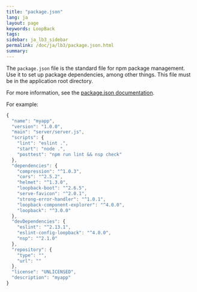 ```yaml
---
title: "package.json"
lang: ja
layout: page
keywords: LoopBack
tags:
sidebar: ja_lb3_sidebar
permalink: /doc/ja/lb3/package.json.html
summary:
---
```


The `package.json` file is the standard file for npm package management.
Use it to set up package dependencies, among other things. This file must be in the application root directory.

For more information, see the [package.json documentation](https://www.npmjs.org/doc/files/package.json.html).

For example:

```javascript
{
  "name": "myapp",
  "version": "1.0.0",
  "main": "server/server.js",
  "scripts": {
    "lint": "eslint .",
    "start": "node .",
    "posttest": "npm run lint && nsp check"
  },
  "dependencies": {
    "compression": "^1.0.3",
    "cors": "^2.5.2",
    "helmet": "^1.3.0",
    "loopback-boot": "^2.6.5",
    "serve-favicon": "^2.0.1",
    "strong-error-handler": "^1.0.1",
    "loopback-component-explorer": "^4.0.0",
    "loopback": "^3.0.0"
  },
  "devDependencies": {
    "eslint": "^2.13.1",
    "eslint-config-loopback": "^4.0.0",
    "nsp": "^2.1.0"
  },
  "repository": {
    "type": "",
    "url": ""
  },
  "license": "UNLICENSED",
  "description": "myapp"
}
```
